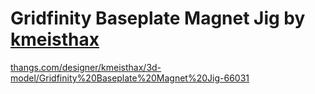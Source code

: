 # Gridfinity Baseplate Magnet Jig by [kmeisthax](https://thangs.com/designer/kmeisthax)

[thangs.com/designer/kmeisthax/3d-model/Gridfinity%20Baseplate%20Magnet%20Jig-66031](https://thangs.com/designer/kmeisthax/3d-model/Gridfinity%20Baseplate%20Magnet%20Jig-66031)
